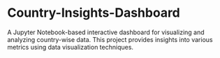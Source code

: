 # Country-Insights-Dashboard
A Jupyter Notebook-based interactive dashboard for visualizing and analyzing country-wise data. This project provides insights into various metrics using data visualization techniques.
